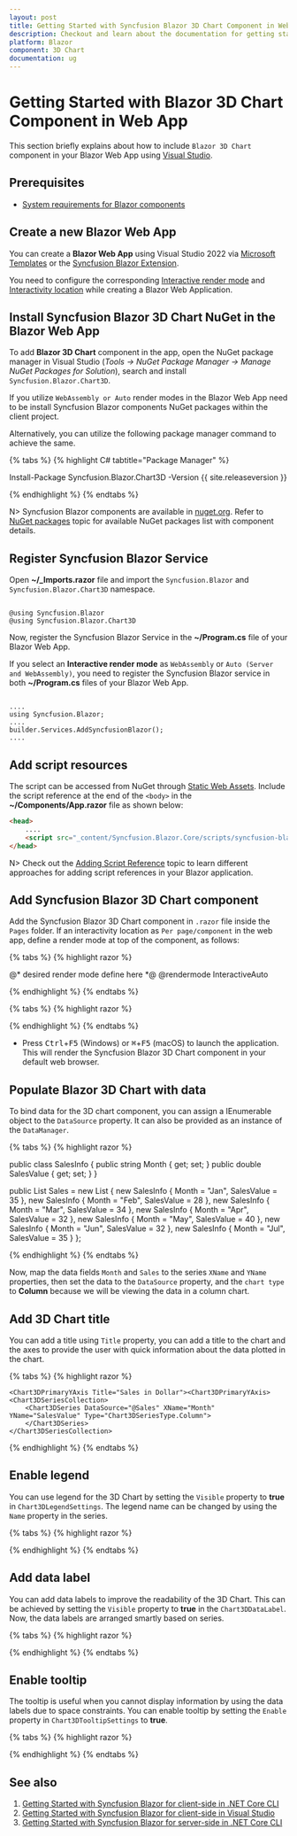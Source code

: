 ```yaml
---
layout: post
title: Getting Started with Syncfusion Blazor 3D Chart Component in WebApp
description: Checkout and learn about the documentation for getting started with Blazor 3D Chart Component in Blazor Web App.
platform: Blazor
component: 3D Chart
documentation: ug
---
```


# Getting Started with Blazor 3D Chart Component in Web App

This section briefly explains about how to include `Blazor 3D Chart` component in your Blazor Web App using [Visual Studio](https://visualstudio.microsoft.com/vs/).

## Prerequisites

* [System requirements for Blazor components](https://blazor.syncfusion.com/documentation/system-requirements)

## Create a new Blazor Web App

You can create a **Blazor Web App** using Visual Studio 2022 via [Microsoft Templates](https://learn.microsoft.com/en-us/aspnet/core/blazor/tooling?view=aspnetcore-8.0) or the [Syncfusion Blazor Extension](https://blazor.syncfusion.com/documentation/visual-studio-integration/template-studio).

You need to configure the corresponding [Interactive render mode](https://learn.microsoft.com/en-us/aspnet/core/blazor/components/render-modes?view=aspnetcore-8.0#render-modes) and [Interactivity location](https://learn.microsoft.com/en-us/aspnet/core/blazor/tooling?view=aspnetcore-8.0&pivots=windows) while creating a Blazor Web Application.

## Install Syncfusion Blazor 3D Chart NuGet in the Blazor Web App

To add **Blazor 3D Chart** component in the app, open the NuGet package manager in Visual Studio (*Tools → NuGet Package Manager → Manage NuGet Packages for Solution*), search and install `Syncfusion.Blazor.Chart3D`.

If you utilize `WebAssembly or Auto` render modes in the Blazor Web App need to be install Syncfusion Blazor components NuGet packages within the client project.

Alternatively, you can utilize the following package manager command to achieve the same.

{% tabs %}
{% highlight C# tabtitle="Package Manager" %}

Install-Package Syncfusion.Blazor.Chart3D -Version {{ site.releaseversion }}

{% endhighlight %}
{% endtabs %}

N> Syncfusion Blazor components are available in [nuget.org](https://www.nuget.org/packages?q=syncfusion.blazor). Refer to [NuGet packages](https://blazor.syncfusion.com/documentation/nuget-packages) topic for available NuGet packages list with component details.

## Register Syncfusion Blazor Service

Open **~/_Imports.razor** file and import the `Syncfusion.Blazor` and `Syncfusion.Blazor.Chart3D` namespace.

```cshtml

@using Syncfusion.Blazor
@using Syncfusion.Blazor.Chart3D
```

Now, register the Syncfusion Blazor Service in the **~/Program.cs** file of your Blazor Web App.

If you select an **Interactive render mode** as `WebAssembly` or `Auto (Server and WebAssembly)`, you need to register the Syncfusion Blazor service in both **~/Program.cs** files of your Blazor Web App.

```cshtml

....
using Syncfusion.Blazor;
....
builder.Services.AddSyncfusionBlazor();
....

```

## Add script resources

The script can be accessed from NuGet through [Static Web Assets](https://blazor.syncfusion.com/documentation/appearance/themes#static-web-assets). Include the script reference at the end of the `<body>` in the **~/Components/App.razor** file as shown below:

```html
<head>
    ....
    <script src="_content/Syncfusion.Blazor.Core/scripts/syncfusion-blazor.min.js" type="text/javascript"></script>
</head>
```

N> Check out the [Adding Script Reference](https://blazor.syncfusion.com/documentation/common/adding-script-references) topic to learn different approaches for adding script references in your Blazor application.

## Add Syncfusion Blazor 3D Chart component

Add the Syncfusion Blazor 3D Chart component in `.razor` file inside the `Pages` folder. If an interactivity location as `Per page/component` in the web app, define a render mode at top of the component, as follows:

{% tabs %}
{% highlight razor %}

@* desired render mode define here *@
@rendermode InteractiveAuto

{% endhighlight %}
{% endtabs %}

{% tabs %}
{% highlight razor %}

<SfChart3D>

</SfChart3D>

{% endhighlight %}
{% endtabs %}

* Press <kbd>Ctrl</kbd>+<kbd>F5</kbd> (Windows) or <kbd>⌘</kbd>+<kbd>F5</kbd> (macOS) to launch the application. This will render the Syncfusion Blazor 3D Chart component in your default web browser.

## Populate Blazor 3D Chart with data

To bind data for the 3D chart component, you can assign a IEnumerable object to the `DataSource` property. It can also be provided as an instance of the `DataManager`.

{% tabs %}
{% highlight razor %}

public class SalesInfo
{
    public string Month { get; set; }
    public double SalesValue { get; set; }
}

public List<SalesInfo> Sales = new List<SalesInfo>
{
    new SalesInfo { Month = "Jan", SalesValue = 35 },
    new SalesInfo { Month = "Feb", SalesValue = 28 },
    new SalesInfo { Month = "Mar", SalesValue = 34 },
    new SalesInfo { Month = "Apr", SalesValue = 32 },
    new SalesInfo { Month = "May", SalesValue = 40 },
    new SalesInfo { Month = "Jun", SalesValue = 32 },
    new SalesInfo { Month = "Jul", SalesValue = 35 }
};

{% endhighlight %}
{% endtabs %}

Now, map the data fields  `Month` and `Sales` to the series `XName` and `YName` properties, then set the data to the `DataSource` property, and the `chart type` to **Column** because we will be viewing the data in a column chart.

## Add 3D Chart title

You can add a title using `Title` property, you can add a title to the chart and the axes to provide the user with quick information about the data plotted in the chart.

{% tabs %}
{% highlight razor %}

<SfChart3D Title="Sales Analysis">
    <Chart3DPrimaryXAxis Title="Month" ValueType="Syncfusion.Blazor.Chart3D.ValueType.Category"></Chart3DPrimaryXAxis>
    
    <Chart3DPrimaryYAxis Title="Sales in Dollar"><Chart3DPrimaryYAxis>
    <Chart3DSeriesCollection>
        <Chart3DSeries DataSource="@Sales" XName="Month" YName="SalesValue" Type="Chart3DSeriesType.Column">
        </Chart3DSeries>
    </Chart3DSeriesCollection>
</SfChart3D>

{% endhighlight %}
{% endtabs %}

## Enable legend

You can use legend for the 3D Chart by setting the `Visible` property to **true** in `Chart3DLegendSettings`. The legend name can be changed by using the `Name` property in the series.

{% tabs %}
{% highlight razor %}

<SfChart3D Title="Sales Analysis">
    <Chart3DPrimaryXAxis ValueType="Syncfusion.Blazor.Chart3D.ValueType.Category"></Chart3DPrimaryXAxis>
    <Chart3DLegendSettings Visible="true"></Chart3DLegendSettings>
    <Chart3DSeriesCollection>
        <Chart3DSeries DataSource="@Sales" Name="Sales" XName="Month" YName="SalesValue" Type="Chart3DSeriesType.Column">
        </Chart3DSeries>
    </Chart3DSeriesCollection>
</SfChart3D>

{% endhighlight %}
{% endtabs %}

## Add data label

You can add data labels to improve the readability of the 3D Chart. This can be achieved by setting the `Visible` property to **true** in the `Chart3DDataLabel`. Now, the data labels are arranged smartly based on series.

{% tabs %}
{% highlight razor %}

<SfChart3D Title="Sales Analysis">
    <Chart3DPrimaryXAxis ValueType="Syncfusion.Blazor.Chart3D.ValueType.Category"></Chart3DPrimaryXAxis>
    <Chart3DSeriesCollection>
        <Chart3DSeries DataSource="@Sales" XName="Month" YName="SalesValue" Type="Chart3DSeriesType.Column">
                <Chart3DDataLabel Visible="true"></Chart3DDataLabel>
        </Chart3DSeries>
    </Chart3DSeriesCollection>
</SfChart3D>

{% endhighlight %}
{% endtabs %}

## Enable tooltip

The tooltip is useful when you cannot display information by using the data labels due to space constraints. You can enable tooltip by setting the `Enable` property in `Chart3DTooltipSettings` to **true**.

{% tabs %}
{% highlight razor %}

<SfChart3D Title="Sales Analysis">
    <Chart3DPrimaryXAxis Title="Month" ValueType="Syncfusion.Blazor.Chart3D.ValueType.Category"></Chart3DPrimaryXAxis>
    <Chart3DPrimaryYAxis Title="Sales in Dollar"></Chart3DPrimaryYAxis>
    <Chart3DTooltipSettings Enable="true"></Chart3DTooltipSettings>
    <Chart3DSeriesCollection>
        <Chart3DSeries DataSource="@Sales" XName="Month" YName="SalesValue" Type="Chart3DSeriesType.Column">
        </Chart3DSeries>
    </Chart3DSeriesCollection>
</SfChart3D>

{% endhighlight %}
{% endtabs %}

## See also

1. [Getting Started with Syncfusion Blazor for client-side in .NET Core CLI](https://blazor.syncfusion.com/documentation/getting-started/blazor-webassembly-dotnet-cli)
2. [Getting Started with Syncfusion Blazor for client-side in Visual Studio](https://blazor.syncfusion.com/documentation/getting-started/blazor-webassembly-visual-studio)
3. [Getting Started with Syncfusion Blazor for server-side in .NET Core CLI](https://blazor.syncfusion.com/documentation/getting-started/blazor-server-side-dotnet-cli)

